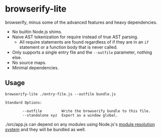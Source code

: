 # browserify-lite

browserify, minus some of the advanced features and heavy dependencies.

 * No builtin Node.js shims.
 * Naive AST tokenization for require instead of true AST parsing.
   - All require statements are found regardless of if they are in an `if`
     statement or a function body that is never called.
 * Only supports a single entry file and the `--outfile` parameter,
   nothing else.
 * No source maps.
 * Minimal dependencies.

## Usage

```
browserify-lite ./entry-file.js --outfile bundle.js

Standard Options:

        --outfile         Write the browserify bundle to this file.
        --standalone xyz  Export as a window global.
```

./src/app.js can depend on any modules using Node.js's
[module resolution system](http://nodejs.org/docs/latest/api/modules.html#modules_all_together)
and they will be bundled as well.

